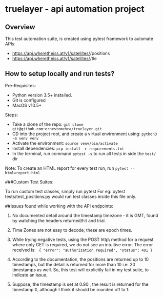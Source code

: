 # truelayer - api automation project

## Overview

This test automation suite, is created using pytest framework to automate APIs: 

- https://api.wheretheiss.at/v1/satellites/<id>/positions
- https://api.wheretheiss.at/v1/satellites/<id>/tle

## How to setup locally and run tests? 
Pre-Requisites:
- Python version 3.5+ installed.
- Git is configured
- MacOS v10.5+

Steps:

- Take a clone of the repo: `git clone git@github.com:ernestomehra/truelayer.git`
- CD into the project root, and create a virtual environment using: `python3 -m venv venv`
- Activate the environment: `source venv/bin/activate`
- Install dependencies: `pip install -r requirements.txt`
- In the terminal, run command `pytest -s` to run all tests in side the `test/` dir 

Note: To create an HTML report for every test run, run `pytest --html=report-html`

###Custom Test Suites:

To run custom test classes, simply run pytest <path to the testfile.py> For eg: pytest tests/test_positions.py would 
run test classes inside this file only.

##Issues found while working with the API endpoints: 


1. No documented detail around the timestamp timezone - it is GMT, found by watching the headers returned/hit and trial.
2. Time Zones are not easy to decode; these are epoch times.
3. While trying negative tests, using the POST http\ method for a request where only GET is required, we do not see an 
intuitive error. The error received is: 
`
{
   "error": "authorization required",
   "status": 401
}`

4. According to the documentation, the positions are returned up to 10 timestamps, but the detail is returned for 
more than 10 i.e. 20 timestamps as well. So, this test will explicitly fail in my test suite, to indicate an issue. 

5. Suppose, the timestamp is set at 0.90 , the result is returned for the timestamp 0, although I think it should be 
rounded off to 1. 
